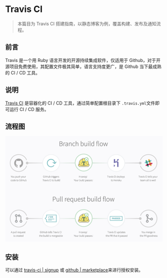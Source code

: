 # Travis CI

> 本篇目为 Travis CI 搭建指南，以静态博客为例，覆盖构建、发布及通知流程。

## 前言

Travis 是一个用 Ruby 语言开发的开源持续集成软件，仅适用于 Github，对于开源项目免费使用，其配置文件极其简单，语言支持度更广，是 Github 当下最成熟的 CI / CD 工具。

## 说明

[Travis CI](https://travis-ci.com/) 是容器化的 CI / CD 工具，通过简单配置根目录下 <code>.travis.yml</code>文件即可运行 CI / CD 服务。

## 流程图

![](./img/travis_1.png)

## 安装

可以通过 [travis-ci | signup](https://travis-ci.org/) 或 [github | marketplace](https://github.com/marketplace/travis-ci)来进行授权安装。

